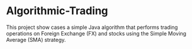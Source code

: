# Algorithmic-Trading
This project show cases a simple Java algorithm that performs trading operations on Foreign Exchange (FX) and stocks using the Simple Moving Average (SMA) strategy.
